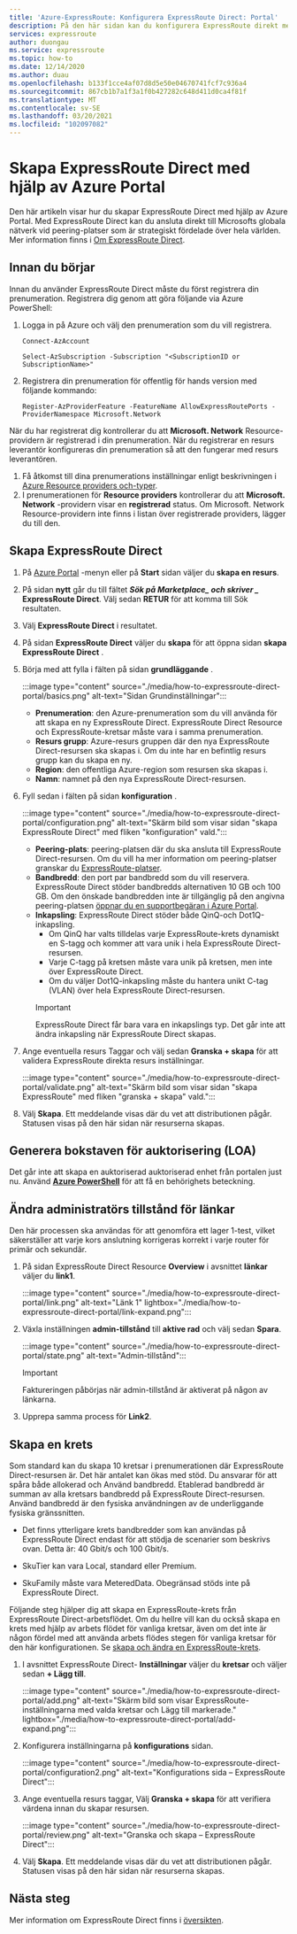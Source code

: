 ```yaml
---
title: 'Azure-ExpressRoute: Konfigurera ExpressRoute Direct: Portal'
description: På den här sidan kan du konfigurera ExpressRoute direkt med hjälp av portalen.
services: expressroute
author: duongau
ms.service: expressroute
ms.topic: how-to
ms.date: 12/14/2020
ms.author: duau
ms.openlocfilehash: b133f1cce4af07d8d5e50e04670741fcf7c936a4
ms.sourcegitcommit: 867cb1b7a1f3a1f0b427282c648d411d0ca4f81f
ms.translationtype: MT
ms.contentlocale: sv-SE
ms.lasthandoff: 03/20/2021
ms.locfileid: "102097082"
---
```

# <a name="create-expressroute-direct-using-the-azure-portal"></a>Skapa ExpressRoute Direct med hjälp av Azure Portal

Den här artikeln visar hur du skapar ExpressRoute Direct med hjälp av Azure Portal.
Med ExpressRoute Direct kan du ansluta direkt till Microsofts globala nätverk vid peering-platser som är strategiskt fördelade över hela världen. Mer information finns i [Om ExpressRoute Direct](expressroute-erdirect-about.md).

## <a name="before-you-begin"></a><a name="before"></a>Innan du börjar

Innan du använder ExpressRoute Direct måste du först registrera din prenumeration. Registrera dig genom att göra följande via Azure PowerShell:
1.  Logga in på Azure och välj den prenumeration som du vill registrera.

    ```azurepowershell-interactive
    Connect-AzAccount 

    Select-AzSubscription -Subscription "<SubscriptionID or SubscriptionName>"
    ```

2. Registrera din prenumeration för offentlig för hands version med följande kommando:
    ```azurepowershell-interactive
    Register-AzProviderFeature -FeatureName AllowExpressRoutePorts -ProviderNamespace Microsoft.Network
    ```

När du har registrerat dig kontrollerar du att **Microsoft. Network** Resource-providern är registrerad i din prenumeration. När du registrerar en resurs leverantör konfigureras din prenumeration så att den fungerar med resurs leverantören.

1. Få åtkomst till dina prenumerations inställningar enligt beskrivningen i [Azure Resource providers och-typer](../azure-resource-manager/management/resource-providers-and-types.md).
1. I prenumerationen för **Resource providers** kontrollerar du att **Microsoft. Network** -providern visar en **registrerad** status. Om Microsoft. Network Resource-providern inte finns i listan över registrerade providers, lägger du till den.

## <a name="create-expressroute-direct"></a><a name="create-erdir"></a>Skapa ExpressRoute Direct

1. På [Azure Portal](https://portal.azure.com) -menyn eller på **Start** sidan väljer du **skapa en resurs**.

1. På sidan **nytt** går du till fältet **_Sök på Marketplace_*_ och skriver _* ExpressRoute Direct**. Välj sedan **RETUR** för att komma till Sök resultaten.

1. Välj **ExpressRoute Direct** i resultatet.

1. På sidan **ExpressRoute Direct** väljer du **skapa** för att öppna sidan **skapa ExpressRoute Direct** .

1. Börja med att fylla i fälten på sidan **grundläggande** .

    :::image type="content" source="./media/how-to-expressroute-direct-portal/basics.png" alt-text="Sidan Grundinställningar":::

    * **Prenumeration**: den Azure-prenumeration som du vill använda för att skapa en ny ExpressRoute Direct. ExpressRoute Direct Resource och ExpressRoute-kretsar måste vara i samma prenumeration.
    * **Resurs grupp**: Azure-resurs gruppen där den nya ExpressRoute Direct-resursen ska skapas i. Om du inte har en befintlig resurs grupp kan du skapa en ny.
    * **Region**: den offentliga Azure-region som resursen ska skapas i.
    * **Namn**: namnet på den nya ExpressRoute Direct-resursen.

1. Fyll sedan i fälten på sidan **konfiguration** .

    :::image type="content" source="./media/how-to-expressroute-direct-portal/configuration.png" alt-text="Skärm bild som visar sidan &quot;skapa ExpressRoute Direct&quot; med fliken &quot;konfiguration&quot; vald.":::

    * **Peering-plats**: peering-platsen där du ska ansluta till ExpressRoute Direct-resursen. Om du vill ha mer information om peering-platser granskar du [ExpressRoute-platser](expressroute-locations-providers.md).
   * **Bandbredd**: den port par bandbredd som du vill reservera. ExpressRoute Direct stöder bandbredds alternativen 10 GB och 100 GB. Om den önskade bandbredden inte är tillgänglig på den angivna peering-platsen [öppnar du en supportbegäran i Azure Portal](https://aka.ms/azsupt).
   * **Inkapsling**: ExpressRoute Direct stöder både QinQ-och Dot1Q-inkapsling.
     * Om QinQ har valts tilldelas varje ExpressRoute-krets dynamiskt en S-tagg och kommer att vara unik i hela ExpressRoute Direct-resursen.
     *  Varje C-tagg på kretsen måste vara unik på kretsen, men inte över ExpressRoute Direct.
     * Om du väljer Dot1Q-inkapsling måste du hantera unikt C-tag (VLAN) över hela ExpressRoute Direct-resursen.
     >[!IMPORTANT]
     >ExpressRoute Direct får bara vara en inkapslings typ. Det går inte att ändra inkapsling när ExpressRoute Direct skapas.
     >

1. Ange eventuella resurs Taggar och välj sedan **Granska + skapa** för att validera ExpressRoute direkta resurs inställningar.

    :::image type="content" source="./media/how-to-expressroute-direct-portal/validate.png" alt-text="Skärm bild som visar sidan &quot;skapa ExpressRoute&quot; med fliken &quot;granska + skapa&quot; vald.":::

1. Välj **Skapa**. Ett meddelande visas där du vet att distributionen pågår. Statusen visas på den här sidan när resurserna skapas. 

## <a name="generate-the-letter-of-authorization-loa"></a><a name="authorization"></a>Generera bokstaven för auktorisering (LOA)

Det går inte att skapa en auktoriserad auktoriserad enhet från portalen just nu. Använd **[Azure PowerShell](expressroute-howto-erdirect.md#authorization)** för att få en behörighets beteckning.

## <a name="change-admin-state-of-links"></a><a name="state"></a>Ändra administratörs tillstånd för länkar

Den här processen ska användas för att genomföra ett lager 1-test, vilket säkerställer att varje kors anslutning korrigeras korrekt i varje router för primär och sekundär.

1. På sidan ExpressRoute Direct Resource **Overview** i avsnittet **länkar** väljer du **link1**.

    :::image type="content" source="./media/how-to-expressroute-direct-portal/link.png" alt-text="Länk 1" lightbox="./media/how-to-expressroute-direct-portal/link-expand.png":::

1. Växla inställningen **admin-tillstånd** till **aktive rad** och välj sedan **Spara**.

    :::image type="content" source="./media/how-to-expressroute-direct-portal/state.png" alt-text="Admin-tillstånd":::

    >[!IMPORTANT]
    >Faktureringen påbörjas när admin-tillstånd är aktiverat på någon av länkarna.
    >

1. Upprepa samma process för **Link2**.

## <a name="create-a-circuit"></a><a name="circuit"></a>Skapa en krets

Som standard kan du skapa 10 kretsar i prenumerationen där ExpressRoute Direct-resursen är. Det här antalet kan ökas med stöd. Du ansvarar för att spåra både allokerad och Använd bandbredd. Etablerad bandbredd är summan av alla kretsars bandbredd på ExpressRoute Direct-resursen. Använd bandbredd är den fysiska användningen av de underliggande fysiska gränssnitten.

* Det finns ytterligare krets bandbredder som kan användas på ExpressRoute Direct endast för att stödja de scenarier som beskrivs ovan. Detta är: 40 Gbit/s och 100 Gbit/s.

* SkuTier kan vara Local, standard eller Premium.

* SkuFamily måste vara MeteredData. Obegränsad stöds inte på ExpressRoute Direct.

Följande steg hjälper dig att skapa en ExpressRoute-krets från ExpressRoute Direct-arbetsflödet. Om du hellre vill kan du också skapa en krets med hjälp av arbets flödet för vanliga kretsar, även om det inte är någon fördel med att använda arbets flödes stegen för vanliga kretsar för den här konfigurationen. Se [skapa och ändra en ExpressRoute-krets](expressroute-howto-circuit-portal-resource-manager.md).

1. I avsnittet ExpressRoute Direct- **Inställningar** väljer du **kretsar** och väljer sedan **+ Lägg till**. 

    :::image type="content" source="./media/how-to-expressroute-direct-portal/add.png" alt-text="Skärm bild som visar ExpressRoute-inställningarna med valda kretsar och Lägg till markerade." lightbox="./media/how-to-expressroute-direct-portal/add-expand.png":::

1. Konfigurera inställningarna på **konfigurations** sidan.

   :::image type="content" source="./media/how-to-expressroute-direct-portal/configuration2.png" alt-text="Konfigurations sida – ExpressRoute Direct":::

1. Ange eventuella resurs taggar, Välj **Granska + skapa** för att verifiera värdena innan du skapar resursen.

   :::image type="content" source="./media/how-to-expressroute-direct-portal/review.png" alt-text="Granska och skapa – ExpressRoute Direct":::

1. Välj **Skapa**. Ett meddelande visas där du vet att distributionen pågår. Statusen visas på den här sidan när resurserna skapas. 

## <a name="next-steps"></a>Nästa steg

Mer information om ExpressRoute Direct finns i [översikten](expressroute-erdirect-about.md).
